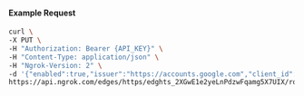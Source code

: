 <!-- Code generated for API Clients. DO NOT EDIT. -->

#### Example Request

```bash
curl \
-X PUT \
-H "Authorization: Bearer {API_KEY}" \
-H "Content-Type: application/json" \
-H "Ngrok-Version: 2" \
-d '{"enabled":true,"issuer":"https://accounts.google.com","client_id":"some-client-id","client_secret":"some-client-secret","scopes":["profile"]}' \
https://api.ngrok.com/edges/https/edghts_2XGwE1e2yeLnPdzwFqamg5X7UIX/routes/edghtsrt_2XGwE12wn1HxJ2xuo78WAjrP34i/oidc
```
